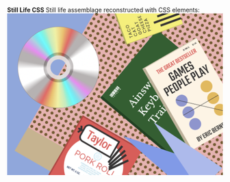 **Still Life CSS**
Still life assemblage reconstructed with CSS elements:
![alt text](StillLifeScreenshot.png "Still Life")
